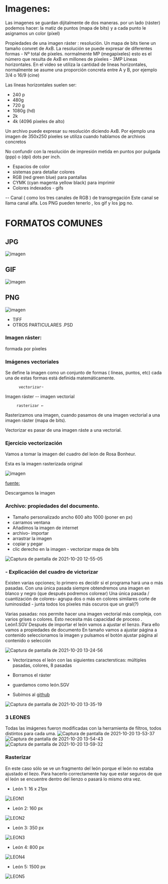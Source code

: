 
# Imagenes: 
Las imagenes se guardan dijitalmente de dos maneras. por un lado (ráster) podemos hacer: la matiz 
de puntos (mapa de bits) y a cada punto le asignamos un color (píxel)

Propiedades de una imagen ráster : resolución. Un mapa de bits tiene un tamaño convret de AxB.
La resolución se puede expresar de diferentes formas - Nº total de píxeles. normalmente MP (megapíxeles) esto es el número que resulta 
de AxB en millones de píxeles - 3MP
Líneas horizontales. En el video se utiliza la cantidad de líneas horizontales, normalmente se asume una proporción concreta entre A y B, por ejemplo 3/4 o 16/9 (cine)

Las líneas horizontales suelen ser:
- 240 p
- 480g
- 720 g
- 1080g (hd)
- 2k
- 4k (4096 píxeles de alto)

Un archivo puede expresar su resolución diciendo AxB.
Por ejemplo una imagen de 350x250 píxeles se utiliza cuando hablamos de archivos concretos

No confundir con la resolución de impresión metida en puntos por pulgada (ppp) o (dpi) dots per inch.
- Espacios de color 
- sistemas para detallar colores 
- RGB (red green blue) para pantallas
- CYMK (cyan magenta yellow black) para imprimir
- Colores indexados - gifs

-- Canal ( como los tres canales de RGB ) de transgregación
Este canal se llama canal alfa. Los PNG pueden tenerlo , los gif y los jpg no.


# FORMATOS COMUNES

## JPG 
 
 ![imagen](https://user-images.githubusercontent.com/90753482/138061788-a3c414b2-ff24-4156-a39b-2b702d0fba1d.png)

## GIF

![imagen](https://user-images.githubusercontent.com/90753482/138062987-b8e149e4-cf34-474c-80a4-b5c0f249507f.png)

##  PNG

![imagen](https://user-images.githubusercontent.com/90753482/138062652-14278ac1-5ca4-41c6-8484-ffa7b0326fbf.png)


- TIFF
- OTROS PARTICULARES .PSD

### Imagen ráster:
formada por píxeles

### Imágenes vectoriales
Se define la imagen como un conjunto de formas ( líneas, puntos, etc) cada una de estas formas está definida matemáticamente.

          vectorizar➝
Imagen ráster -- imagen vectorial

         rasterizar ←
         
Rasterizamos una imagen, cuando pasamos de una imagen vectorial a una imagen ráster (mapa de bits).

Vectorizar es pasar de una imagen ráste a una vectorial.

### Ejercicio vectorización

Vamos a tomar la imagen del cuadro del león de Rosa Bonheur.

Esta es la imagen rasterizada original

![imagen](https://user-images.githubusercontent.com/90753482/138074869-f9f05fe3-c90a-4ff4-aa08-a12177b1f679.png)

[fuente:](https://elpais.com/cultura/2019/09/30/actualidad/1569858378_536299.html)

Descargamos la imagen

### Archivo: propiedades del documento.

- Tamaño personalizado ancho 600 alto 1000 (poner en px)
- carramos ventana
- Añadimos la imagen de internet
- archivo- importar
- arrastrar la imagen
- copiar y pegar
- clic derecho en la imagen - vectorizar mapa de bits

![Captura de pantalla de 2021-10-20 12-55-05](https://user-images.githubusercontent.com/90753482/138084712-29797654-b0ff-47d6-b25f-3592570e413a.png)


### - Explicación del cuadro de victorizar

Existen varias opciones; lo primero es decidir si el programa hará una o más pasadas. Con una única pasada
siempre obtendremos una imagen en blanco y negro (que después podremos colorear)
Una única pasada / cuantización de colores- agrupa dos o más en colores similares
corte de luminosidad - junta todos los píxeles más oscuros que un gral(?)

Varias pasadas: nos permite hacer una imagen vectorial más compleja, con varios grises o colores.
Esto necesita más capacidad de proceso .
León1.SGV
Después de importar el león vamos a ajustar el lienzo.
Para ello vamos a propiedades de documento
En tamaño vamos a ajustar página a contenido seleccionamos la imagen y pulsamos el botón  ajustar página al contenido o selección

![Captura de pantalla de 2021-10-20 13-24-56](https://user-images.githubusercontent.com/90753482/138084501-36d16937-f181-45ca-8a23-337f15de7df7.png)

- Vectorizamos el león con las siguientes caractersticas: múltiples pasadas, colores, 8 pasadas
- Borramos el ráster
- guardamos como león.SGV

- Subimos al [github](https://github.com/jjksimp/1er-trimestre/blob/main/LE%C3%93N.svg)

![Captura de pantalla de 2021-10-20 13-35-19](https://user-images.githubusercontent.com/90753482/138085402-c905f0fa-0082-4c89-ac45-659d42dd9876.png)

### 3 LEONES

Todas las imágenes fueron modificadas con la herramienta de filtros, todos distintos para cada uma.
![Captura de pantalla de 2021-10-20 13-53-37](https://user-images.githubusercontent.com/90753482/138088032-979dc3c1-69bd-4864-b238-44d14fe7d06c.png)
![Captura de pantalla de 2021-10-20 13-54-43](https://user-images.githubusercontent.com/90753482/138088038-b6c946b2-6aff-4265-8409-3a7a5ae6d5a3.png)
![Captura de pantalla de 2021-10-20 13-59-32](https://user-images.githubusercontent.com/90753482/138088582-66f80fcc-87d4-42e8-b1d2-a0abddd52a88.png)


### Rasterizar
En este caso sólo se ve un fragmento del león porque el león no estaba ajustado el liezo. Para hacerlo correctamente
hay que estar seguros de que el león se encuentre dentro del lienzo o pasará lo mismo otra vez.

- León 1: 16 x 21px

![LEON1](https://user-images.githubusercontent.com/90753482/139020702-4853b6cd-fd22-4417-aef8-14f3850e6604.png)

- León 2: 160 px

![LEON2](https://user-images.githubusercontent.com/90753482/139021110-33b4666d-8fdb-4697-8931-b745e3e4bad4.png)

- León 3: 350 px

![LEON3](https://user-images.githubusercontent.com/90753482/139021232-46167b61-4311-423f-bdf8-4a15df38416c.png)

- León 4: 800 px

![LEON4](https://user-images.githubusercontent.com/90753482/139021360-a400c003-6e26-4413-85da-becfc617623c.png)

- León 5: 1500 px

![LEON5](https://user-images.githubusercontent.com/90753482/139021463-bb67c244-8762-4838-8dc6-34061116bfbe.png)


